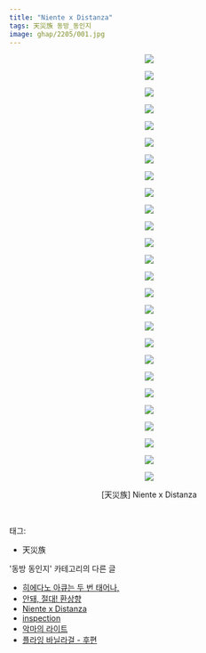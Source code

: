 ```yaml
---
title: "Niente x Distanza"
tags: 天災族 동방_동인지
image: ghap/2205/001.jpg
---
```

<div class="article">
<p style="text-align: center; clear: none; float: none;"><img src="{{ site.nasurl }}/ghap/2205/001.jpg"/></p>
<p style="text-align: center; clear: none; float: none;"><img src="{{ site.nasurl }}/ghap/2205/002.jpg"/></p>
<p style="text-align: center; clear: none; float: none;"><img src="{{ site.nasurl }}/ghap/2205/003.jpg"/></p>
<p style="text-align: center; clear: none; float: none;"><img src="{{ site.nasurl }}/ghap/2205/004.jpg"/></p>
<p style="text-align: center; clear: none; float: none;"><img src="{{ site.nasurl }}/ghap/2205/005.jpg"/></p>
<p style="text-align: center; clear: none; float: none;"><img src="{{ site.nasurl }}/ghap/2205/006.jpg"/></p>
<p style="text-align: center; clear: none; float: none;"><img src="{{ site.nasurl }}/ghap/2205/007.jpg"/></p>
<p style="text-align: center; clear: none; float: none;"><img src="{{ site.nasurl }}/ghap/2205/008.jpg"/></p>
<p style="text-align: center; clear: none; float: none;"><img src="{{ site.nasurl }}/ghap/2205/009.jpg"/></p>
<p style="text-align: center; clear: none; float: none;"><img src="{{ site.nasurl }}/ghap/2205/010.jpg"/></p>
<p style="text-align: center; clear: none; float: none;"><img src="{{ site.nasurl }}/ghap/2205/011.jpg"/></p>
<p style="text-align: center; clear: none; float: none;"><img src="{{ site.nasurl }}/ghap/2205/012.jpg"/></p>
<p style="text-align: center; clear: none; float: none;"><img src="{{ site.nasurl }}/ghap/2205/013.jpg"/></p>
<p style="text-align: center; clear: none; float: none;"><img src="{{ site.nasurl }}/ghap/2205/014.jpg"/></p>
<p style="text-align: center; clear: none; float: none;"><img src="{{ site.nasurl }}/ghap/2205/015.jpg"/></p>
<p style="text-align: center; clear: none; float: none;"><img src="{{ site.nasurl }}/ghap/2205/016.jpg"/></p>
<p style="text-align: center; clear: none; float: none;"><img src="{{ site.nasurl }}/ghap/2205/017.jpg"/></p>
<p style="text-align: center; clear: none; float: none;"><img src="{{ site.nasurl }}/ghap/2205/018.jpg"/></p>
<p style="text-align: center; clear: none; float: none;"><img src="{{ site.nasurl }}/ghap/2205/019.jpg"/></p>
<p style="text-align: center; clear: none; float: none;"><img src="{{ site.nasurl }}/ghap/2205/020.jpg"/></p>
<p style="text-align: center; clear: none; float: none;"><img src="{{ site.nasurl }}/ghap/2205/021.jpg"/></p>
<p style="text-align: center; clear: none; float: none;"><img src="{{ site.nasurl }}/ghap/2205/022.jpg"/></p>
<p style="text-align: center; clear: none; float: none;"><img src="{{ site.nasurl }}/ghap/2205/023.jpg"/></p>
<p style="text-align: center; clear: none; float: none;"><img src="{{ site.nasurl }}/ghap/2205/024.jpg"/></p>
<p style="text-align: center; clear: none; float: none;"><img src="{{ site.nasurl }}/ghap/2205/025.jpg"/></p>
<p style="text-align: center; clear: none; float: none;"><img src="{{ site.nasurl }}/ghap/2205/026.jpg"/></p>
<p style="text-align: center; clear: none; float: none;">[天災族] Niente x Distanza</p>
<p><br/></p>
</div><div class="tagTrail">
<p>태그: </p>
<ul>
<li>天災族</li>
</ul>
</div><div class="another">
<p>'동방 동인지' 카테고리의 다른 글</p>
<ul>
<li><a href="/2016-09-18-ghap_2208">히에다노 아큐는 두 번 태어나,</a></li>
<li><a href="/2016-09-18-ghap_2207">안돼, 절대! 환상향</a></li>
<li><a href="/2016-09-18-ghap_2205">Niente x Distanza</a></li>
<li><a href="/2016-09-18-ghap_2204">inspection</a></li>
<li><a href="/2016-09-18-ghap_2203">악마의 라이트</a></li>
<li><a href="/2016-09-18-ghap_2202">플라잉 바닐라걸 - 후편</a></li>
</ul>
</div><div class="cb_module cb_fluid">
<div class="cb_wrt cb_profile">
</div><!-- commentList close -->
</div>